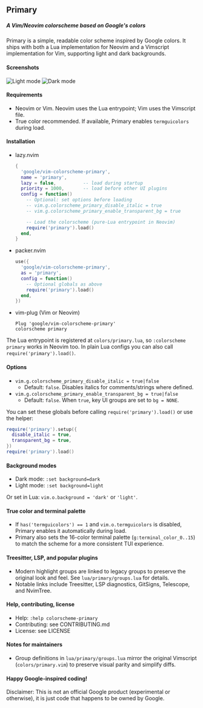 ## Primary
##### A Vim/Neovim colorscheme based on Google's colors

Primary is a simple, readable color scheme inspired by Google colors. It ships
with both a Lua implementation for Neovim and a Vimscript implementation for Vim,
supporting light and dark backgrounds.

#### Screenshots

![Light mode](/screenshots/light.png?raw=true)
![Dark mode](/screenshots/dark.png?raw=true)

#### Requirements
- Neovim or Vim. Neovim uses the Lua entrypoint; Vim uses the Vimscript file.
- True color recommended. If available, Primary enables `termguicolors` during load.

#### Installation

- lazy.nvim
  ```lua
  {
    'google/vim-colorscheme-primary',
    name = 'primary',
    lazy = false,          -- load during startup
    priority = 1000,       -- load before other UI plugins
    config = function()
      -- Optional: set options before loading
      -- vim.g.colorscheme_primary_disable_italic = true
      -- vim.g.colorscheme_primary_enable_transparent_bg = true

      -- Load the colorscheme (pure-Lua entrypoint in Neovim)
      require('primary').load()
    end,
  }
  ```

- packer.nvim
  ```lua
  use({
    'google/vim-colorscheme-primary',
    as = 'primary',
    config = function()
      -- Optional globals as above
      require('primary').load()
    end,
  })
  ```

- vim-plug (Vim or Neovim)
  ```vim
  Plug 'google/vim-colorscheme-primary'
  colorscheme primary
  ```

The Lua entrypoint is registered at `colors/primary.lua`, so `:colorscheme primary`
works in Neovim too. In plain Lua configs you can also call `require('primary').load()`.

#### Options
- `vim.g.colorscheme_primary_disable_italic = true|false`
  - Default: `false`. Disables italics for comments/strings where defined.
- `vim.g.colorscheme_primary_enable_transparent_bg = true|false`
  - Default: `false`. When `true`, key UI groups are set to `bg = NONE`.

You can set these globals before calling `require('primary').load()` or use the
helper:
```lua
require('primary').setup({
  disable_italic = true,
  transparent_bg = true,
})
require('primary').load()
```

#### Background modes
- Dark mode: `:set background=dark`
- Light mode: `:set background=light`

Or set in Lua: `vim.o.background = 'dark'` or `'light'`.

#### True color and terminal palette
- If `has('termguicolors') == 1` and `vim.o.termguicolors` is disabled, Primary
  enables it automatically during load.
- Primary also sets the 16-color terminal palette (`g:terminal_color_0..15`) to
  match the scheme for a more consistent TUI experience.

#### Treesitter, LSP, and popular plugins
- Modern highlight groups are linked to legacy groups to preserve the original
  look and feel. See `lua/primary/groups.lua` for details.
- Notable links include Treesitter, LSP diagnostics, GitSigns, Telescope, and
  NvimTree.

#### Help, contributing, license
- Help: `:help colorscheme-primary`
- Contributing: see CONTRIBUTING.md
- License: see LICENSE

#### Notes for maintainers
- Group definitions in `lua/primary/groups.lua` mirror the original
  Vimscript (`colors/primary.vim`) to preserve visual parity and simplify diffs.

#### Happy Google-inspired coding!

Disclaimer: This is not an official Google product (experimental or otherwise), it is just code that happens to be owned by Google.
